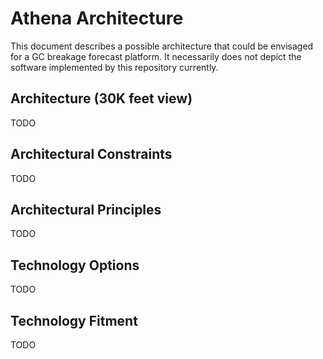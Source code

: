 # Athena Architecture

This document describes a possible architecture that could be envisaged for a GC breakage forecast platform. It necessarily
does not depict the software implemented by this repository currently. 

## Architecture (30K feet view)
TODO

## Architectural Constraints
TODO

## Architectural Principles
TODO

## Technology Options
TODO

## Technology Fitment
TODO